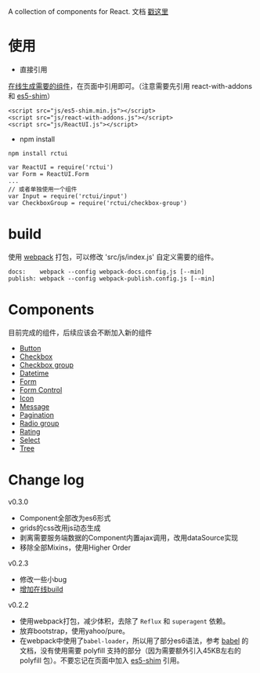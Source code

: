 

A collection of components for React.
文档 [戳这里](http://lobos.github.io/react-ui/)

# 使用

 - 直接引用

[在线生成需要的组件](http://lobos.github.io/react-ui/#/build)，在页面中引用即可。（注意需要先引用 react-with-addons 和 [es5-shim](https://github.com/es-shims/es5-shim)）
```
<script src="js/es5-shim.min.js"></script>
<script src="js/react-with-addons.js"></script>
<script src="js/ReactUI.js"></script>
```

 - npm install
```
npm install rctui
```
```
var ReactUI = require('rctui')
var Form = ReactUI.Form
...
// 或者单独使用一个组件
var Input = require('rctui/input')
var CheckboxGroup = require('rctui/checkbox-group')
```

# build
使用 [webpack](http://webpack.github.io/) 打包，可以修改 'src/js/index.js' 自定义需要的组件。
```
docs:    webpack --config webpack-docs.config.js [--min]
publish: webpack --config webpack-publish.config.js [--min]
```

# Components
目前完成的组件，后续应该会不断加入新的组件

- [Button](http://lobos.github.io/react-ui/#/button)
- [Checkbox](http://lobos.github.io/react-ui/#/checkbox)
- [Checkbox group](http://lobos.github.io/react-ui/#/checkboxGroup)
- [Datetime](http://lobos.github.io/react-ui/#/datetime)
- [Form](http://lobos.github.io/react-ui/#/form)
- [Form Control](http://lobos.github.io/react-ui/#/formControl)
- [Icon](http://lobos.github.io/react-ui/#/icon)
- [Message](http://lobos.github.io/react-ui/#/message)
- [Pagination](http://lobos.github.io/react-ui/#/pagination)
- [Radio group](http://lobos.github.io/react-ui/#/radioGroup)
- [Rating](http://lobos.github.io/react-ui/#/rating)
- [Select](http://lobos.github.io/react-ui/#/select)
- [Tree](http://lobos.github.io/react-ui/#/tree)

# Change log
v0.3.0

 - Component全部改为es6形式
 - grids的css改用js动态生成
 - 剥离需要服务端数据的Component内置ajax调用，改用dataSource实现
 - 移除全部Mixins，使用Higher Order

v0.2.3

 - 修改一些小bug
 - [增加在线build](http://lobos.github.io/react-ui/#/build)

v0.2.2

 - 使用webpack打包，减少体积，去除了 `Reflux` 和 `superagent` 依赖。
 - 放弃bootstrap，使用yahoo/pure。
 - 在webpack中使用了`babel-loader`，所以用了部分es6语法，参考 [babel](https://babeljs.io/docs/learn-es2015/) 的文档，没有使用需要 polyfill 支持的部分（因为需要额外引入45KB左右的 polyfill 包）。不要忘记在页面中加入 [es5-shim](https://github.com/es-shims/es5-shim) 引用。


